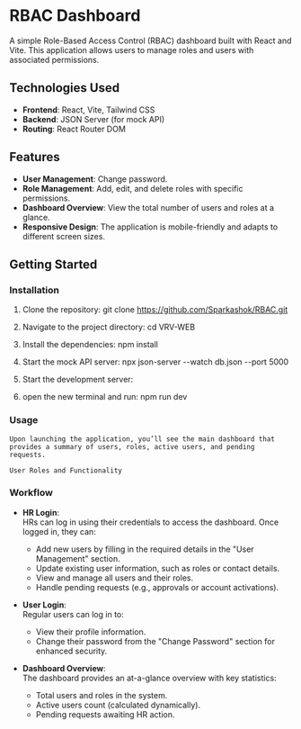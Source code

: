 # RBAC Dashboard

A simple Role-Based Access Control (RBAC) dashboard built with React and Vite. This application allows users to manage roles and users with associated permissions.

## Technologies Used

- **Frontend**: React, Vite, Tailwind CSS
- **Backend**: JSON Server (for mock API)
- **Routing**: React Router DOM

## Features

- **User Management**: Change password.
- **Role Management**: Add, edit, and delete roles with specific permissions.
- **Dashboard Overview**: View the total number of users and roles at a glance.
- **Responsive Design**: The application is mobile-friendly and adapts to different screen sizes.

## Getting Started

### Installation

1. Clone the repository:
   git clone https://github.com/Sparkashok/RBAC.git

2. Navigate to the project directory:
   cd VRV-WEB

3. Install the dependencies:
   npm install

4. Start the mock API server:
   npx json-server --watch db.json --port 5000

5. Start the development server:

6. open the new terminal and run:
    npm run dev

### Usage
    Upon launching the application, you’ll see the main dashboard that provides a summary of users, roles, active users, and pending requests.

    User Roles and Functionality
   ### Workflow

- **HR Login**:  
  HRs can log in using their credentials to access the dashboard. Once logged in, they can:  
  - Add new users by filling in the required details in the "User Management" section.  
  - Update existing user information, such as roles or contact details.  
  - View and manage all users and their roles.  
  - Handle pending requests (e.g., approvals or account activations).

- **User Login**:  
  Regular users can log in to:  
  - View their profile information.  
  - Change their password from the "Change Password" section for enhanced security.

- **Dashboard Overview**:  
  The dashboard provides an at-a-glance overview with key statistics:  
  - Total users and roles in the system.  
  - Active users count (calculated dynamically).  
  - Pending requests awaiting HR action.

